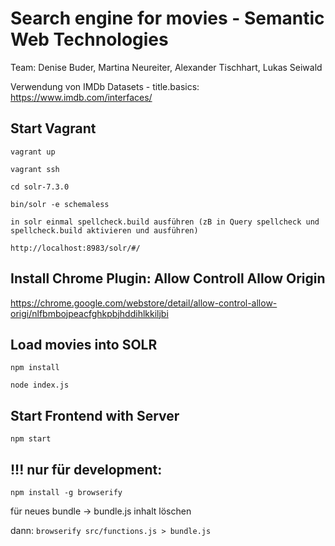 # Search engine for movies - Semantic Web Technologies

Team: Denise Buder, Martina Neureiter, Alexander Tischhart, Lukas Seiwald

Verwendung von IMDb Datasets - title.basics: https://www.imdb.com/interfaces/

## Start Vagrant

```vagrant up```

```vagrant ssh```

```cd solr-7.3.0```

```bin/solr -e schemaless```

```in solr einmal spellcheck.build ausführen (zB in Query spellcheck und spellcheck.build aktivieren und ausführen)```

```http://localhost:8983/solr/#/ ```

## Install Chrome Plugin: Allow Controll Allow Origin

https://chrome.google.com/webstore/detail/allow-control-allow-origi/nlfbmbojpeacfghkpbjhddihlkkiljbi

## Load movies into SOLR

```npm install```

```node index.js```

## Start Frontend with Server

```npm start```

## !!! nur für development:
```npm install -g browserify```

für neues bundle ->
bundle.js inhalt löschen

dann: ```browserify src/functions.js > bundle.js```
